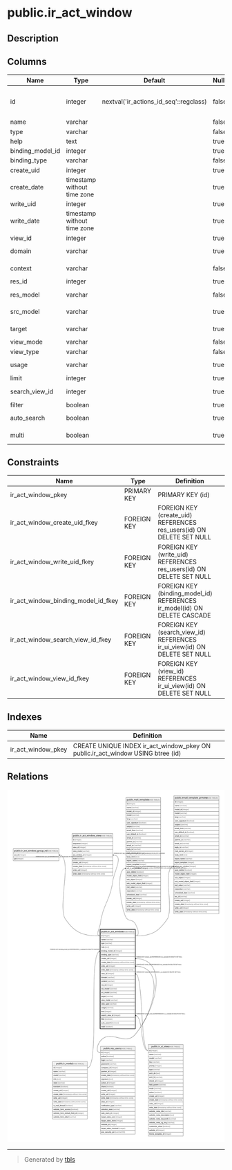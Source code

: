 # public.ir_act_window

## Description

## Columns

| Name | Type | Default | Nullable | Children | Parents | Comment |
| ---- | ---- | ------- | -------- | -------- | ------- | ------- |
| id | integer | nextval('ir_actions_id_seq'::regclass) | false | [public.ir_act_window_group_rel](public.ir_act_window_group_rel.md) [public.ir_act_window_view](public.ir_act_window_view.md) [public.mail_template](public.mail_template.md) [public.email_template_preview](public.email_template_preview.md) |  |  |
| name | varchar |  | false |  |  |  |
| type | varchar |  | false |  |  |  |
| help | text |  | true |  |  |  |
| binding_model_id | integer |  | true |  | [public.ir_model](public.ir_model.md) |  |
| binding_type | varchar |  | false |  |  |  |
| create_uid | integer |  | true |  | [public.res_users](public.res_users.md) |  |
| create_date | timestamp without time zone |  | true |  |  |  |
| write_uid | integer |  | true |  | [public.res_users](public.res_users.md) |  |
| write_date | timestamp without time zone |  | true |  |  |  |
| view_id | integer |  | true |  | [public.ir_ui_view](public.ir_ui_view.md) | View Ref. |
| domain | varchar |  | true |  |  | Domain Value |
| context | varchar |  | false |  |  | Context Value |
| res_id | integer |  | true |  |  | Record ID |
| res_model | varchar |  | false |  |  | Destination Model |
| src_model | varchar |  | true |  |  | Source Model |
| target | varchar |  | true |  |  | Target Window |
| view_mode | varchar |  | false |  |  | View Mode |
| view_type | varchar |  | false |  |  | View Type |
| usage | varchar |  | true |  |  | Action Usage |
| limit | integer |  | true |  |  | Limit |
| search_view_id | integer |  | true |  | [public.ir_ui_view](public.ir_ui_view.md) | Search View Ref. |
| filter | boolean |  | true |  |  | Filter |
| auto_search | boolean |  | true |  |  | Auto Search |
| multi | boolean |  | true |  |  | Restrict to lists |

## Constraints

| Name | Type | Definition |
| ---- | ---- | ---------- |
| ir_act_window_pkey | PRIMARY KEY | PRIMARY KEY (id) |
| ir_act_window_create_uid_fkey | FOREIGN KEY | FOREIGN KEY (create_uid) REFERENCES res_users(id) ON DELETE SET NULL |
| ir_act_window_write_uid_fkey | FOREIGN KEY | FOREIGN KEY (write_uid) REFERENCES res_users(id) ON DELETE SET NULL |
| ir_act_window_binding_model_id_fkey | FOREIGN KEY | FOREIGN KEY (binding_model_id) REFERENCES ir_model(id) ON DELETE CASCADE |
| ir_act_window_search_view_id_fkey | FOREIGN KEY | FOREIGN KEY (search_view_id) REFERENCES ir_ui_view(id) ON DELETE SET NULL |
| ir_act_window_view_id_fkey | FOREIGN KEY | FOREIGN KEY (view_id) REFERENCES ir_ui_view(id) ON DELETE SET NULL |

## Indexes

| Name | Definition |
| ---- | ---------- |
| ir_act_window_pkey | CREATE UNIQUE INDEX ir_act_window_pkey ON public.ir_act_window USING btree (id) |

## Relations

![er](public.ir_act_window.svg)

---

> Generated by [tbls](https://github.com/k1LoW/tbls)
